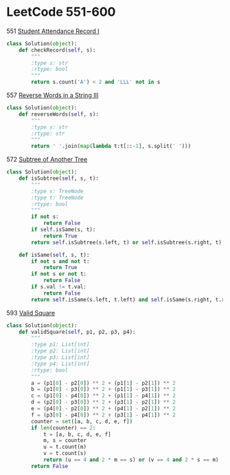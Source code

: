 # LeetCode 551-600

551 [Student Attendance Record I](https://leetcode.com/problems/student-attendance-record-i/description/)
```python
class Solution(object):
    def checkRecord(self, s):
        """
        :type s: str
        :rtype: bool
        """
        return s.count('A') < 2 and 'LLL' not in s
```

557 [Reverse Words in a String III](https://leetcode.com/problems/reverse-words-in-a-string-iii/description/)
```python
class Solution(object):
    def reverseWords(self, s):
        """
        :type s: str
        :rtype: str
        """
        return ' '.join(map(lambda t:t[::-1], s.split(' ')))
```

572 [Subtree of Another Tree](https://leetcode.com/problems/subtree-of-another-tree/)
```python
class Solution(object):
    def isSubtree(self, s, t):
        """
        :type s: TreeNode
        :type t: TreeNode
        :rtype: bool
        """
        if not s:
            return False
        if self.isSame(s, t):
            return True
        return self.isSubtree(s.left, t) or self.isSubtree(s.right, t)

    def isSame(self, s, t):
        if not s and not t:
            return True
        if not s or not t:
            return False
        if s.val != t.val:
            return False
        return self.isSame(s.left, t.left) and self.isSame(s.right, t.right)
```

593 [Valid Square](https://leetcode.com/problems/valid-square/description/)
```python
class Solution(object):
    def validSquare(self, p1, p2, p3, p4):
        """
        :type p1: List[int]
        :type p2: List[int]
        :type p3: List[int]
        :type p4: List[int]
        :rtype: bool
        """
        a = (p1[0] - p2[0]) ** 2 + (p1[1] - p2[1]) ** 2
        b = (p1[0] - p3[0]) ** 2 + (p1[1] - p3[1]) ** 2
        c = (p1[0] - p4[0]) ** 2 + (p1[1] - p4[1]) ** 2
        d = (p2[0] - p3[0]) ** 2 + (p3[1] - p2[1]) ** 2
        e = (p4[0] - p2[0]) ** 2 + (p4[1] - p2[1]) ** 2
        f = (p3[0] - p4[0]) ** 2 + (p3[1] - p4[1]) ** 2
        counter = set([a, b, c, d, e, f])
        if len(counter) == 2:
            t = [a, b, c, d, e, f]
            m, s = counter
            u = t.count(m)
            v = t.count(s)
            return (u == 4 and 2 * m == s) or (v == 4 and 2 * s == m)
        return False
```
